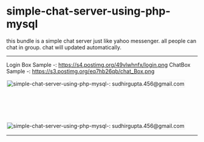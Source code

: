 # simple-chat-server-using-php-mysql
this bundle is a simple chat server just like yahoo messenger. all people can chat in group. chat will updated automatically. 

------------------------------


Login Box Sample -: https://s4.postimg.org/49vlwhnfx/login.png
ChatBox Sample   -: https://s3.postimg.org/eq7hb26qb/chat_Box.png


<img style="border: 2px solid whitesmoke" src="https://s4.postimg.org/49vlwhnfx/login.png" alt="simple-chat-server-using-php-mysql-: sudhirgupta.456@gmail.com"  />
<img style="border: 2px solid whitesmoke; margin-top:90px" src="https://s3.postimg.org/eq7hb26qb/chat_Box.png" alt="simple-chat-server-using-php-mysql-: sudhirgupta.456@gmail.com"  />



------------------------------
